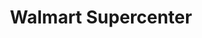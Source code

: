 ---
title: "Walmart Supercenter"
url: /clermont/walmart-supercenter-us-highway-27/
shop: supermarket
---